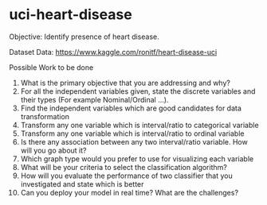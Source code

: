 # uci-heart-disease

Objective: Identify presence of heart disease.

Dataset
Data: https://www.kaggle.com/ronitf/heart-disease-uci

Possible Work to be done
1.	What is the primary objective that you are addressing and why?
2.	For all the independent variables given, state the discrete variables and their types (For example Nominal/Ordinal …).
3.	Find the independent variables which are good candidates for data transformation
4.	Transform any one variable which is interval/ratio to categorical variable
5.	Transform any one variable which is interval/ratio to ordinal variable
6.	Is there any association between any two interval/ratio variable. How will you go about it?
7.	Which graph type would you prefer to use for visualizing each variable
8.	What will be your criteria to select the classification algorithm?
9.	How will you evaluate the performance of two classifier that you investigated and state which is better
10. Can you deploy your model in real time? What are the challenges?
